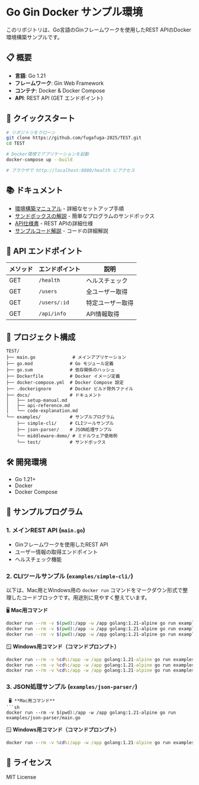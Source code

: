 # Go Gin Docker サンプル環境

このリポジトリは、Go言語のGinフレームワークを使用したREST APIのDocker環境構築サンプルです。

## 📋 概要

- **言語**: Go 1.21
- **フレームワーク**: Gin Web Framework
- **コンテナ**: Docker & Docker Compose
- **API**: REST API (GET エンドポイント)

## 🚀 クイックスタート

```bash
# リポジトリをクローン
git clone https://github.com/fugafuga-2025/TEST.git
cd TEST

# Docker環境でアプリケーションを起動
docker-compose up --build

# ブラウザで http://localhost:8080/health にアクセス
```

## 📚 ドキュメント

- [環境構築マニュアル](docs/setup-manual.md) - 詳細なセットアップ手順
- [サンドボックスの解説](docs/sandbox.md) - 簡単なプログラムのサンドボックス
- [API仕様書](docs/api-reference.md) - REST APIの詳細仕様
- [サンプルコード解説](docs/code-explanation.md) - コードの詳細解説

## 🔗 API エンドポイント

| メソッド | エンドポイント | 説明 |
|---------|---------------|------|
| GET | `/health` | ヘルスチェック |
| GET | `/users` | 全ユーザー取得 |
| GET | `/users/:id` | 特定ユーザー取得 |
| GET | `/api/info` | API情報取得 |

## 📁 プロジェクト構成

```
TEST/
├── main.go              # メインアプリケーション
├── go.mod              # Go モジュール定義
├── go.sum              # 依存関係のハッシュ
├── Dockerfile          # Docker イメージ定義
├── docker-compose.yml  # Docker Compose 設定
├── .dockerignore       # Docker ビルド除外ファイル
├── docs/               # ドキュメント
│   ├── setup-manual.md
│   ├── api-reference.md
│   └── code-explanation.md
└── examples/           # サンプルプログラム
    ├── simple-cli/     # CLIツールサンプル
    ├── json-parser/    # JSON処理サンプル
    └── middleware-demo/ # ミドルウェア使用例
    └── test/           # サンドボックス
```

## 🛠 開発環境

- Go 1.21+
- Docker
- Docker Compose

## 🎯 サンプルプログラム

### 1. メインREST API (`main.go`)
- Ginフレームワークを使用したREST API
- ユーザー情報の取得エンドポイント
- ヘルスチェック機能

### 2. CLIツールサンプル (`examples/simple-cli/`)
以下は、Mac用とWindows用の `docker run` コマンドをマークダウン形式で整理したコードブロックです。用途別に見やすく整えています。

 🖥️ **Mac用コマンド**
```sh
docker run --rm -v $(pwd):/app -w /app golang:1.21-alpine go run examples/simple-cli/main.go hello 太郎
docker run --rm -v $(pwd):/app -w /app golang:1.21-alpine go run examples/simple-cli/main.go calc 10 20
docker run --rm -v $(pwd):/app -w /app golang:1.21-alpine go run examples/simple-cli/main.go info
```
🪟 **Windows用コマンド（コマンドプロンプト）**

```cmd
docker run --rm -v %cd%:/app -w /app golang:1.21-alpine go run examples/simple-cli/main.go hello 太郎
docker run --rm -v %cd%:/app -w /app golang:1.21-alpine go run examples/simple-cli/main.go calc 10 20
docker run --rm -v %cd%:/app -w /app golang:1.21-alpine go run examples/simple-cli/main.go info
```

### 3. JSON処理サンプル (`examples/json-parser/`)

```
 🖥️ **Mac用コマンド**
```sh
docker run --rm -v $(pwd):/app -w /app golang:1.21-alpine go run examples/json-parser/main.go
```
🪟 **Windows用コマンド（コマンドプロンプト）**

```cmd
docker run --rm -v %cd%:/app -w /app golang:1.21-alpine go run examples/json-parser/main.go
```

## 📄 ライセンス

MIT License
